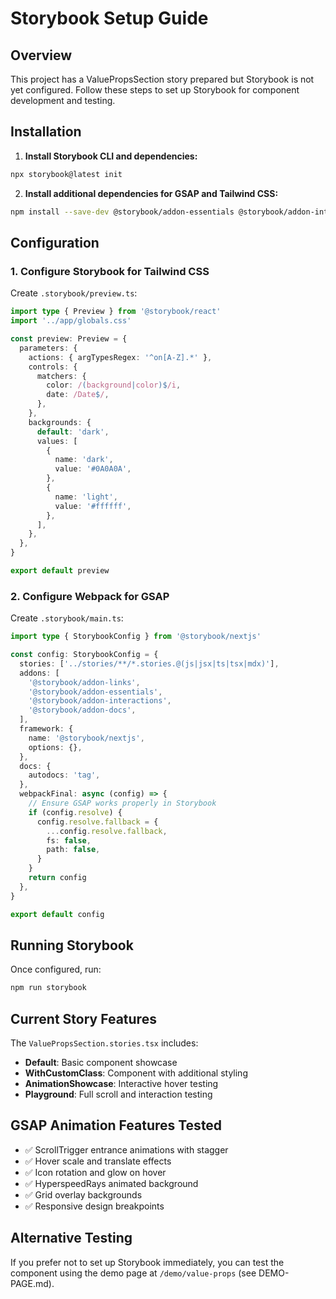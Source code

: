# Storybook Setup Guide

## Overview
This project has a ValuePropsSection story prepared but Storybook is not yet configured. Follow these steps to set up Storybook for component development and testing.

## Installation

1. **Install Storybook CLI and dependencies:**
```bash
npx storybook@latest init
```

2. **Install additional dependencies for GSAP and Tailwind CSS:**
```bash
npm install --save-dev @storybook/addon-essentials @storybook/addon-interactions @storybook/addon-links @storybook/addon-docs
```

## Configuration

### 1. Configure Storybook for Tailwind CSS
Create `.storybook/preview.ts`:
```typescript
import type { Preview } from '@storybook/react'
import '../app/globals.css'

const preview: Preview = {
  parameters: {
    actions: { argTypesRegex: '^on[A-Z].*' },
    controls: {
      matchers: {
        color: /(background|color)$/i,
        date: /Date$/,
      },
    },
    backgrounds: {
      default: 'dark',
      values: [
        {
          name: 'dark',
          value: '#0A0A0A',
        },
        {
          name: 'light',
          value: '#ffffff',
        },
      ],
    },
  },
}

export default preview
```

### 2. Configure Webpack for GSAP
Create `.storybook/main.ts`:
```typescript
import type { StorybookConfig } from '@storybook/nextjs'

const config: StorybookConfig = {
  stories: ['../stories/**/*.stories.@(js|jsx|ts|tsx|mdx)'],
  addons: [
    '@storybook/addon-links',
    '@storybook/addon-essentials',
    '@storybook/addon-interactions',
    '@storybook/addon-docs',
  ],
  framework: {
    name: '@storybook/nextjs',
    options: {},
  },
  docs: {
    autodocs: 'tag',
  },
  webpackFinal: async (config) => {
    // Ensure GSAP works properly in Storybook
    if (config.resolve) {
      config.resolve.fallback = {
        ...config.resolve.fallback,
        fs: false,
        path: false,
      }
    }
    return config
  },
}

export default config
```

## Running Storybook

Once configured, run:
```bash
npm run storybook
```

## Current Story Features

The `ValuePropsSection.stories.tsx` includes:

- **Default**: Basic component showcase
- **WithCustomClass**: Component with additional styling
- **AnimationShowcase**: Interactive hover testing
- **Playground**: Full scroll and interaction testing

## GSAP Animation Features Tested

- ✅ ScrollTrigger entrance animations with stagger
- ✅ Hover scale and translate effects  
- ✅ Icon rotation and glow on hover
- ✅ HyperspeedRays animated background
- ✅ Grid overlay backgrounds
- ✅ Responsive design breakpoints

## Alternative Testing

If you prefer not to set up Storybook immediately, you can test the component using the demo page at `/demo/value-props` (see DEMO-PAGE.md).
